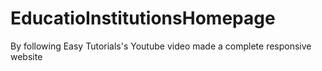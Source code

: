 # EducatioInstitutionsHomepage
By following Easy Tutorials's Youtube video made a complete responsive website
